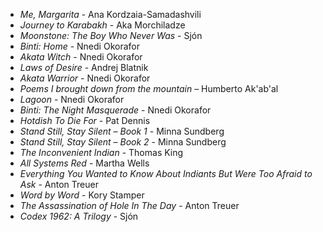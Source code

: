 * _Me, Margarita_ - Ana Kordzaia-Samadashvili
* _Journey to Karabakh_ - Aka Morchiladze
* _Moonstone: The Boy Who Never Was_ - Sjón
* _Binti: Home_ - Nnedi Okorafor
* _Akata Witch_ - Nnedi Okorafor
* _Laws of Desire_ - Andrej Blatnik
* _Akata Warrior_ - Nnedi Okorafor
* _Poems I brought down from the mountain_ – Humberto Ak'ab'al
* _Lagoon_ - Nnedi Okorafor
* _Binti: The Night Masquerade_ - Nnedi Okorafor
* _Hotdish To Die For_ - Pat Dennis
* _Stand Still, Stay Silent – Book 1_ - Minna Sundberg
* _Stand Still, Stay Silent – Book 2_ - Minna Sundberg
* _The Inconvenient Indian_ - Thomas King
* _All Systems Red_ - Martha Wells
* _Everything You Wanted to Know About Indiants But Were Too Afraid to Ask_ - Anton Treuer
* _Word by Word_ - Kory Stamper
* _The Assassination of Hole In The Day_ - Anton Treuer
* _Codex 1962: A Trilogy_ - Sjón